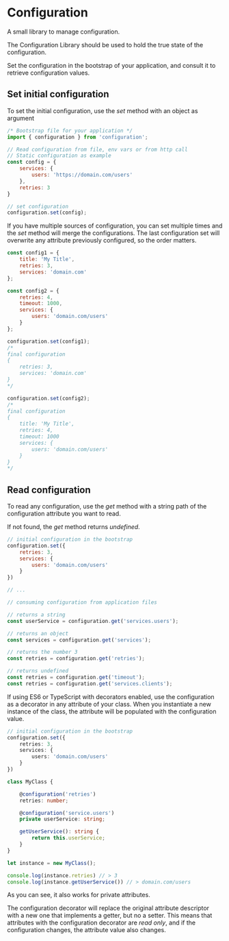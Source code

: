 # Configuration

A small library to manage configuration.

The Configuration Library should be used to hold the true state of the configuration.

Set the configuration in the bootstrap of your application, and consult it to retrieve configuration values.

## Set initial configuration

To set the initial configuration, use the *set* method with an object as argument

```JavaScript
/* Bootstrap file for your application */
import { configuration } from 'configuration';

// Read configuration from file, env vars or from http call
// Static configuration as example
const config = {
    services: {
        users: 'https://domain.com/users'
    },
    retries: 3
}

// set configuration
configuration.set(config);
```

If you have multiple sources of configuration, you can set multiple times and the *set* method will merge the configurations.
The last configuration set will overwrite any attribute previously configured, so the order matters.

```JavaScript
const config1 = {
    title: 'My Title',
    retries: 3,
    services: 'domain.com'
};

const config2 = {
    retries: 4,
    timeout: 1000,
    services: {
        users: 'domain.com/users'
    }
};

configuration.set(config1);
/*
final configuration
{
    retries: 3,
    services: 'domain.com'
}
*/

configuration.set(config2);
/*
final configuration
{
    title: 'My Title',
    retries: 4,
    timeout: 1000
    services: {
        users: 'domain.com/users'
    }
}
*/
```

## Read configuration

To read any configuration, use the *get* method with a string path of the configuration attribute you want to read.

If not found, the *get* method returns *undefined*.

```JavaScript
// initial configuration in the bootstrap
configuration.set({
    retries: 3,
    services: {
        users: 'domain.com/users'
    }
})

// ...

// consuming configuration from application files

// returns a string
const userService = configuration.get('services.users');

// returns an object
const services = configuration.get('services');

// returns the number 3
const retries = configuration.get('retries');

// returns undefined
const retries = configuration.get('timeout');
const retries = configuration.get('services.clients');
```

If using ES6 or TypeScript with decorators enabled, use the configuration as a decorator in any attribute of your class. When you instantiate a new instance of the class, the attribute will be populated with the configuration value.

```TypeScript
// initial configuration in the bootstrap
configuration.set({
    retries: 3,
    services: {
        users: 'domain.com/users'
    }
})

class MyClass {

    @configuration('retries')
    retries: number;

    @configuration('service.users')
    private userService: string;

    getUserService(): string {
        return this.userService;
    }
}

let instance = new MyClass();

console.log(instance.retries) // > 3
console.log(instance.getUserService()) // > domain.com/users
```

As you can see, it also works for private attributes.

The configuration decorator will replace the original attribute descriptor with a new one that implements a getter, but no a setter. This means that attributes with the configuration decorator are *read only*, and if the configuration changes, the attribute value also changes.

